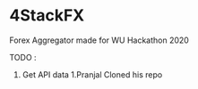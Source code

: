 # 4StackFX
Forex Aggregator made for WU Hackathon 2020

TODO : 

1. Get API data
    1.Pranjal Cloned his repo

